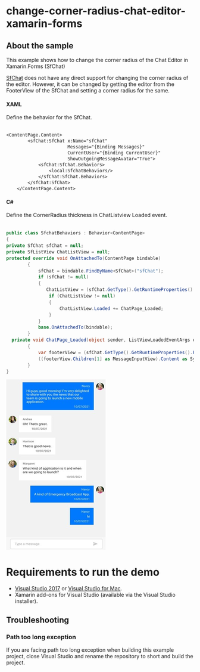 # change-corner-radius-chat-editor-xamarin-forms

## About the sample
  This example shows how to change the corner radius of the Chat Editor in Xamarin.Forms (SfChat)

 [SfChat](https://www.syncfusion.com/xamarin-ui-controls/xamarin-chat) does not have any direct support for changing the corner radius of the editor. However, it can be changed by getting the editor from the FooterView of the SfChat and setting a corner radius for the same.

#### XAML
Define the behavior for the SfChat.

```XAML

<ContentPage.Content>
        <sfChat:SfChat x:Name="sfChat"
                       Messages="{Binding Messages}"
                       CurrentUser="{Binding CurrentUser}"     
                       ShowOutgoingMessageAvatar="True">
            <sfChat:SfChat.Behaviors>
                <local:SfchatBehaviors/>
            </sfChat:SfChat.Behaviors>
        </sfChat:SfChat>
    </ContentPage.Content>

```
#### C#
Define the CornerRadius thickness in ChatListview Loaded event.

```C#

public class SfchatBehaviors : Behavior<ContentPage>
{
private SfChat sfChat = null;
private SfListView ChatListView = null;
protected override void OnAttachedTo(ContentPage bindable)
        {
            sfChat = bindable.FindByName<SfChat>("sfChat");
            if (sfChat != null)
            {
               ChatListView = (sfChat.GetType().GetRuntimeProperties().FirstOrDefault(x => x.Name.Equals("ChatListView")).GetValue(sfChat) as SfListView);
                if (ChatListView != null)
                {
                    ChatListView.Loaded += ChatPage_Loaded;
                }
            }
            base.OnAttachedTo(bindable);
        }
  private void ChatPage_Loaded(object sender, ListViewLoadedEventArgs e)
        {
            var footerView = (sfChat.GetType().GetRuntimeProperties().FirstOrDefault(x => x.Name == "FooterView").GetValue(this.sfChat) as Grid);
            ((footerView.Children[1] as MessageInputView).Content as Syncfusion.XForms.Border.SfBorder).CornerRadius = new Thickness(10, 10, 10, 10);
        }
}

```

 ![EditorCornerRadius](EditorCornerradius.jpg)

# <a name="requirements-to-run-the-demo"></a>Requirements to run the demo ##

* [Visual Studio 2017](https://visualstudio.microsoft.com/downloads/) or [Visual Studio for Mac](https://visualstudio.microsoft.com/vs/mac/).
* Xamarin add-ons for Visual Studio (available via the Visual Studio installer).

## <a name="troubleshooting"></a>Troubleshooting ##
### Path too long exception
If you are facing path too long exception when building this example project, close Visual Studio and rename the repository to short and build the project.

